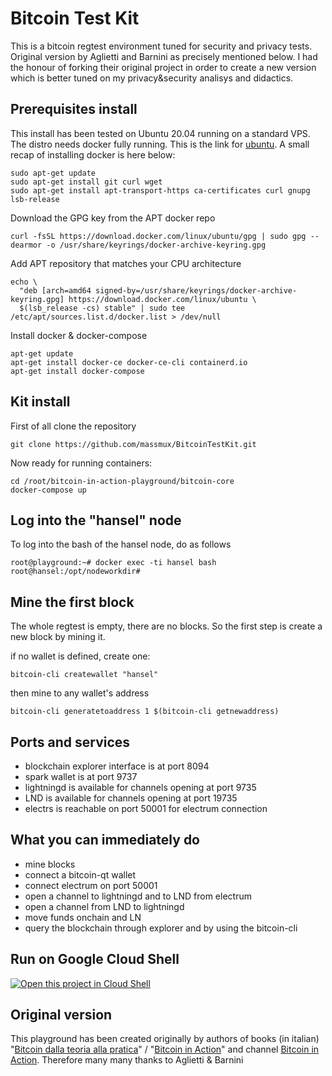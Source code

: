 # Bitcoin Test Kit

This is a bitcoin regtest environment tuned for security and privacy tests. Original version by Aglietti and Barnini as precisely mentioned below. I had the honour of forking their original project in order to create a new version which is better tuned on my privacy&security analisys and didactics.

## Prerequisites install

This install has been tested on Ubuntu 20.04 running on a standard VPS. The distro needs docker fully running. This is the link for [ubuntu](https://docs.docker.com/engine/install/ubuntu/). A small recap of installing docker is here below:

```
sudo apt-get update
sudo apt-get install git curl wget
sudo apt-get install apt-transport-https ca-certificates curl gnupg lsb-release
```

Download the GPG key from the APT docker repo

```
curl -fsSL https://download.docker.com/linux/ubuntu/gpg | sudo gpg --dearmor -o /usr/share/keyrings/docker-archive-keyring.gpg
```

Add APT repository that matches your CPU architecture

```
echo \
  "deb [arch=amd64 signed-by=/usr/share/keyrings/docker-archive-keyring.gpg] https://download.docker.com/linux/ubuntu \
  $(lsb_release -cs) stable" | sudo tee /etc/apt/sources.list.d/docker.list > /dev/null
```

Install docker & docker-compose

```
apt-get update
apt-get install docker-ce docker-ce-cli containerd.io
apt-get install docker-compose
```

## Kit install

First of all clone the repository

```
git clone https://github.com/massmux/BitcoinTestKit.git
```

Now ready for running containers:

```
cd /root/bitcoin-in-action-playground/bitcoin-core
docker-compose up
```

## Log into the "hansel" node

To log into the bash of the hansel node, do as follows


```
root@playground:~# docker exec -ti hansel bash
root@hansel:/opt/nodeworkdir# 
```

## Mine the first block

The whole regtest is empty, there are no blocks. So the first step is create a new block by mining it. 

if no wallet is defined, create one:
```
bitcoin-cli createwallet "hansel"
```

then mine to any wallet's address

```
bitcoin-cli generatetoaddress 1 $(bitcoin-cli getnewaddress)
```

## Ports and services

- blockchain explorer interface is at port 8094
- spark wallet is at port 9737
- lightningd is available for channels opening at port 9735
- LND is available for channels opening at port 19735
- electrs is reachable on port 50001 for electrum connection

## What you can immediately do

- mine blocks
- connect a bitcoin-qt wallet
- connect electrum on port 50001
- open a channel to lightningd and to LND from electrum
- open a channel from LND to lightningd
- move funds onchain and LN
- query the blockchain through explorer and by using the bitcoin-cli


## Run on Google Cloud Shell

[![Open this project in Cloud
Shell](http://gstatic.com/cloudssh/images/open-btn.png)](https://console.cloud.google.com/cloudshell/open?git_repo=https://github.com/massmux/BitcoinTestKit.git&tutorial=gcp-shell-tutorial.md&shellonly=true)

## Original version

This playground has been created originally by authors of books (in italian) "[Bitcoin dalla teoria alla pratica](https://www.amazon.com/Bitcoin-Dalla-teoria-pratica-Italian/dp/B07SNNNL2P)" / "[Bitcoin in Action](https://www.amazon.com/gp/product/B08NL5ZV6X)" and channel [Bitcoin in Action](https://www.youtube.com/BitcoinInAction). Therefore many many thanks to Aglietti & Barnini



